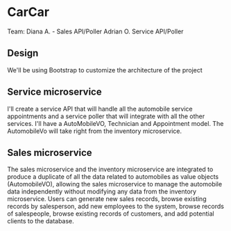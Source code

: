 # CarCar

Team:
Diana A. - Sales API/Poller
Adrian O. Service API/Poller

## Design
We'll be using Bootstrap to customize the architecture of the project

## Service microservice

I'll create a service API that will handle all the automobile service appointments and a service poller that will integrate with all the other services. I'll have a AutoMobileVO, Technician and Appointment model. The AutomobileVo will take right from the inventory microservice.

## Sales microservice

The sales microservice and the inventory microservice are integrated to produce a duplicate of all the data related to automobiles as value objects (AutomobileVO), allowing the sales microservice to manage the automobile data independently without modifying any data from the inventory microservice. Users can generate new sales records, browse existing records by salesperson, add new employees to the system, browse records of salespeople, browse existing records of customers, and add potential clients to the database.
